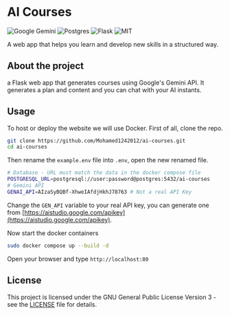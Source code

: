 # AI Courses

![Google Gemini](https://img.shields.io/badge/google%20gemini-8E75B2?style=for-the-badge&logo=google%20gemini&logoColor=white)
![Postgres](https://img.shields.io/badge/postgres-%23316192.svg?style=for-the-badge&logo=postgresql&logoColor=white)
![Flask](https://img.shields.io/badge/flask-%23000.svg?style=for-the-badge&logo=flask&logoColor=white)
![MIT](https://img.shields.io/badge/license-MIT-orange)

A web app that helps you learn and develop new skills in a structured way.

## About the project

a Flask web app that generates courses using Google's Gemini API.
It generates a plan and content and you can chat with your AI instants.

## Usage

To host or deploy the website we will use Docker.
First of all, clone the repo.

```bash
git clone https://github.com/Mohamed1242012/ai-courses.git
cd ai-courses
```

Then rename the `example.env` file into `.env`, open the new renamed file.

```bash
# Database - URL must match the data in the docker compose file
POSTGRESQL_URL=postgresql://user:password@postgres:5432/ai-courses
# Gemini API
GENAI_API=AIzaSyBQBf-XhweIAfdjHkhJ78763 # Not a real API Key
```

Change the `GEN_API` variable to your real API key, you can generate one from [https://aistudio.google.com/apikey](https://aistudio.google.com/apikey).

Now start the docker containers

```bash
sudo docker compose up --build -d
```

Open your browser and type `http://localhost:80`

## License

This project is licensed under the GNU General Public License Version 3 - see the [LICENSE](LICENSE) file for details.
